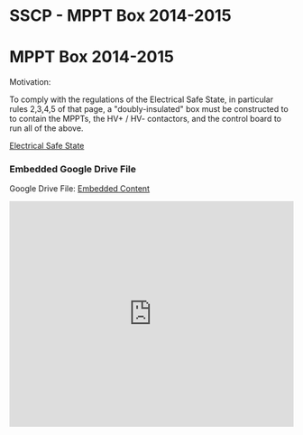 # SSCP - MPPT Box 2014-2015

# MPPT Box 2014-2015

Motivation:

To comply with the regulations of the Electrical Safe State, in particular rules 2,3,4,5 of that page, a "doubly-insulated" box must be constructed to to contain the MPPTs, the HV+ / HV- contactors, and the control board to run all of the above. 

[Electrical Safe State](/stanford.edu/testduplicationsscp/home/sscp-2014-2015/electrical-2014-2015/electrical-planning/electrical-safe-state)

[](https://drive.google.com/folderview?id=1J9LiVeWKszMKR3BAnLSNpv47y8LVbxnv)

### Embedded Google Drive File

Google Drive File: [Embedded Content](https://drive.google.com/embeddedfolderview?id=1J9LiVeWKszMKR3BAnLSNpv47y8LVbxnv#list)

<iframe width="100%" height="400" src="https://drive.google.com/embeddedfolderview?id=1J9LiVeWKszMKR3BAnLSNpv47y8LVbxnv#list" frameborder="0"></iframe>

